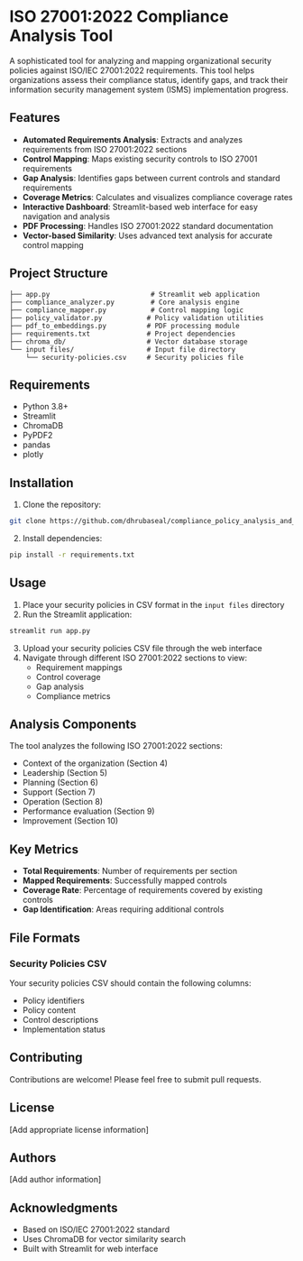 # ISO 27001:2022 Compliance Analysis Tool

A sophisticated tool for analyzing and mapping organizational security policies against ISO/IEC 27001:2022 requirements. This tool helps organizations assess their compliance status, identify gaps, and track their information security management system (ISMS) implementation progress.

## Features

- **Automated Requirements Analysis**: Extracts and analyzes requirements from ISO 27001:2022 sections
- **Control Mapping**: Maps existing security controls to ISO 27001 requirements
- **Gap Analysis**: Identifies gaps between current controls and standard requirements
- **Coverage Metrics**: Calculates and visualizes compliance coverage rates
- **Interactive Dashboard**: Streamlit-based web interface for easy navigation and analysis
- **PDF Processing**: Handles ISO 27001:2022 standard documentation
- **Vector-based Similarity**: Uses advanced text analysis for accurate control mapping

## Project Structure

```
├── app.py                         # Streamlit web application
├── compliance_analyzer.py         # Core analysis engine
├── compliance_mapper.py           # Control mapping logic
├── policy_validator.py           # Policy validation utilities
├── pdf_to_embeddings.py          # PDF processing module
├── requirements.txt              # Project dependencies
├── chroma_db/                    # Vector database storage
└── input files/                  # Input file directory
    └── security-policies.csv     # Security policies file
```

## Requirements

- Python 3.8+
- Streamlit
- ChromaDB
- PyPDF2
- pandas
- plotly

## Installation

1. Clone the repository:
```bash
git clone https://github.com/dhrubaseal/compliance_policy_analysis_and_mapping.git
```

2. Install dependencies:
```bash
pip install -r requirements.txt
```

## Usage

1. Place your security policies in CSV format in the `input files` directory
2. Run the Streamlit application:
```bash
streamlit run app.py
```
3. Upload your security policies CSV file through the web interface
4. Navigate through different ISO 27001:2022 sections to view:
   - Requirement mappings
   - Control coverage
   - Gap analysis
   - Compliance metrics

## Analysis Components

The tool analyzes the following ISO 27001:2022 sections:
- Context of the organization (Section 4)
- Leadership (Section 5)
- Planning (Section 6)
- Support (Section 7)
- Operation (Section 8)
- Performance evaluation (Section 9)
- Improvement (Section 10)

## Key Metrics

- **Total Requirements**: Number of requirements per section
- **Mapped Requirements**: Successfully mapped controls
- **Coverage Rate**: Percentage of requirements covered by existing controls
- **Gap Identification**: Areas requiring additional controls

## File Formats

### Security Policies CSV
Your security policies CSV should contain the following columns:
- Policy identifiers
- Policy content
- Control descriptions
- Implementation status

## Contributing

Contributions are welcome! Please feel free to submit pull requests.

## License

[Add appropriate license information]

## Authors

[Add author information]

## Acknowledgments

- Based on ISO/IEC 27001:2022 standard
- Uses ChromaDB for vector similarity search
- Built with Streamlit for web interface